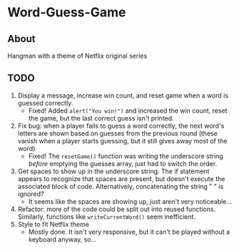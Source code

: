 # Word-Guess-Game

## About
Hangman with a theme of Netflix original series

## TODO
1. Display a message, increase win count, and reset game when a word is guessed correctly.
    - Fixed! Added `alert("You win!")` and increased the win count, reset the game, but the last correct guess isn't printed.
2. Fix bug: when a player fails to guess a word correctly, the next word's letters are shown based on guesses from the previous round (these vanish when a player starts guessing, but it still gives away most of the word)
    - Fixed! The `resetGame()` function was writing the underscore string *before* emptying the guesses array, just had to switch the order.
3. Get spaces to show up in the underscore string. The if statement appears to recognize that spaces are present, but doesn't execute the associated block of code. Alternatively, concatenating the string "  " is ignored?
    - It seems like the spaces are showing up, just aren't very noticeable...
4. Refactor: more of the code could be split out into reused functions. Similarly, functions like `writeCurrentWord()` seem inefficient.
5. Style to fit Netflix theme
    - Mostly done. It isn't very responsive, but it can't be played without a keyboard anyway, so...
